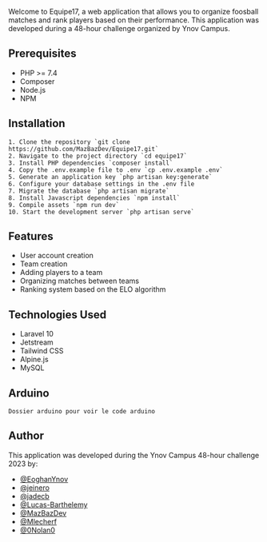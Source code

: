 Welcome to Equipe17, a web application that allows you to organize foosball matches and rank players based on their performance. This application was developed during a 48-hour challenge organized by Ynov Campus.

## Prerequisites
- PHP >= 7.4
- Composer
- Node.js
- NPM

## Installation

    1. Clone the repository `git clone https://github.com/MazBazDev/Equipe17.git`
    2. Navigate to the project directory `cd equipe17`
    3. Install PHP dependencies `composer install`
    4. Copy the .env.example file to .env `cp .env.example .env`
    5. Generate an application key `php artisan key:generate`
    6. Configure your database settings in the .env file
    7. Migrate the database `php artisan migrate`
    8. Install Javascript dependencies `npm install`
    9. Compile assets `npm run dev`
    10. Start the development server `php artisan serve`

## Features

- User account creation
- Team creation
- Adding players to a team
- Organizing matches between teams
- Ranking system based on the ELO algorithm

## Technologies Used

- Laravel 10
- Jetstream
- Tailwind CSS
- Alpine.js
- MySQL

## Arduino
    Dossier arduino pour voir le code arduino
    
## Author

This application was developed during the Ynov Campus 48-hour challenge 2023 by:
- [@EoghanYnov](https://github.com/EoghanYnov)
- [@jeinero](https://github.com/jeinero)
- [@jadecb](https://github.com/jadecb)
- [@Lucas-Barthelemy](https://github.com/Lucas-Barthelemy)
- [@MazBazDev](https://github.com/MazBazDev)
- [@Mlecherf](https://github.com/Mlecherf)
- [@0Nolan0](https://github.com/0Nolan0)


